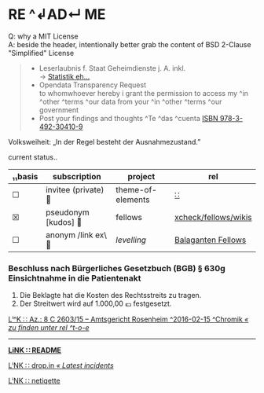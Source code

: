 # RE ^↲AD↵ ME

Q: why a MIT License  
A: beside the header, intentionally better grab the content of BSD 2-Clause "Simplified" License

> * Leserlaubnis f. Staat Geheimdienste j. A. inkl.  
> → [ Statistik eh… ][Upnetload-B]
> * Opendata Transparency Request  
> to whomwhoever hereby i grant the permission to access my ^in ^other ^terms ^our data from your ^in ^other ^terms ^our government
> * Post your findings and thoughts ^Te ^das ^cuenta [ ISBN 978-3-492-30410-9 ][Upnetload-A]  


[Upnetload-A]: https://gitlab.com/xcheck/fellows/snippets/1680925
[Upnetload-B]: https://www.rollator-parcours.com/include/0ffSite/fritzerPointRoute-Online-Zähler.csv


Volksweiheit: „In der Regel besteht der Ausnahmezustand.”

current status‥

| ₁₁basis | subscription | project | rel |
| --- | -- | -- | --|
| ☐ | invitee (private) :file_folder: | theme-of-elements | [ ∷ ](https://gitlab.com/xcheck/theme-of-elements/wikis/home) |
| ☒ | pseudonym [kudos] :footprints: | fellows | [ xcheck/fellows/wikis ](https://gitlab.com/xcheck/fellows/wikis/home) |
| ☐ | anonym /link ex\ :bouquet: | _levelling_ | [ Balaganten Fellows ](https://www.facebook.com/groups/balaganten.fellows) |


### Beschluss nach Bürgerliches Gesetzbuch (BGB) § 630g Einsichtnahme in die Patientenakt

1.  Die Beklagte hat die Kosten des Rechtsstreits zu tragen.
2.  Der Streitwert wird auf 1.000,00 :euro: festgesetzt.

[ LⁱⁿK ∷ Az.: 8 C 2603/15 – Amtsgericht Rosenheim ^2016-02-15 ^Chromik _« zu finden unter rel ^t-o-e_ ](https://www.gesetze-im-internet.de/bgb/__630g.html)

---
**[ LiNK ∷ README ](./README.md)**

[ LⁱNK ∷ drop.in _« Latest incidents_ ](./drop_in.md)

[ LⁱNK ∷ netiqette ](./netiqette.md)
